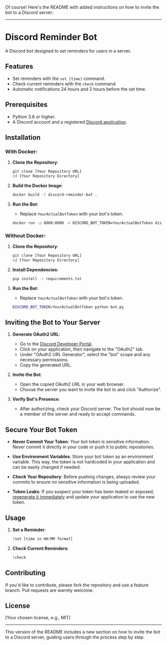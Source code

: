 Of course! Here's the README with added instructions on how to invite the bot to a Discord server:

---

# Discord Reminder Bot

A Discord bot designed to set reminders for users in a server.

## Features

- Set reminders with the `set [time]` command.
- Check current reminders with the `check` command.
- Automatic notifications 24 hours and 2 hours before the set time.

## Prerequisites

- Python 3.8 or higher.
- A Discord account and a registered [Discord application](https://discord.com/developers/applications).

## Installation

### With Docker:

1. **Clone the Repository**:
   ```bash
   git clone [Your Repository URL]
   cd [Your Repository Directory]
   ```

2. **Build the Docker Image**:
   ```bash
   docker build -t discord-reminder-bot .
   ```

3. **Run the Bot**:
   - Replace `YourActualBotToken` with your bot's token.
   ```bash
   docker run -p 8000:8000 -e DISCORD_BOT_TOKEN=YourActualBotToken discord-reminder-bot
   ```

### Without Docker:

1. **Clone the Repository**:
   ```bash
   git clone [Your Repository URL]
   cd [Your Repository Directory]
   ```

2. **Install Dependencies**:
   ```bash
   pip install -r requirements.txt
   ```

3. **Run the Bot**:
   - Replace `YourActualBotToken` with your bot's token.
   ```bash
   DISCORD_BOT_TOKEN=YourActualBotToken python bot.py
   ```

## Inviting the Bot to Your Server

1. **Generate OAuth2 URL**:
   - Go to the [Discord Developer Portal](https://discord.com/developers/applications).
   - Click on your application, then navigate to the "OAuth2" tab.
   - Under "OAuth2 URL Generator", select the "bot" scope and any necessary permissions.
   - Copy the generated URL.

2. **Invite the Bot**:
   - Open the copied OAuth2 URL in your web browser.
   - Choose the server you want to invite the bot to and click "Authorize".

3. **Verify Bot's Presence**:
   - After authorizing, check your Discord server. The bot should now be a member of the server and ready to accept commands.

## Secure Your Bot Token

- **Never Commit Your Token**: Your bot token is sensitive information. Never commit it directly in your code or push it to public repositories.
  
- **Use Environment Variables**: Store your bot token as an environment variable. This way, the token is not hardcoded in your application and can be easily changed if needed.

- **Check Your Repository**: Before pushing changes, always review your commits to ensure no sensitive information is being uploaded.

- **Token Leaks**: If you suspect your token has been leaked or exposed, [regenerate it immediately](https://discord.com/developers/applications/1145198699132235848/bot) and update your application to use the new token.

## Usage

1. **Set a Reminder**:
   ```bash
   !set [time in HH:MM format]
   ```

2. **Check Current Reminders**:
   ```bash
   !check
   ```

## Contributing

If you'd like to contribute, please fork the repository and use a feature branch. Pull requests are warmly welcome.

## License

[Your chosen license, e.g., MIT]

---

This version of the README includes a new section on how to invite the bot to a Discord server, guiding users through the process step by step.

